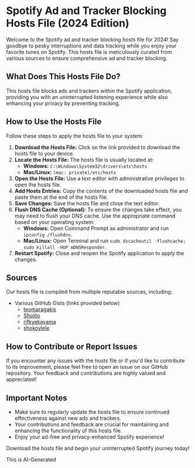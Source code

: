 # Spotify Ad and Tracker Blocking Hosts File (2024 Edition)

Welcome to the Spotify ad and tracker blocking hosts file for 2024! Say goodbye to pesky interruptions and data tracking while you enjoy your favorite tunes on Spotify. This hosts file is meticulously curated from various sources to ensure comprehensive ad and tracker blocking.

## What Does This Hosts File Do?

This hosts file blocks ads and trackers within the Spotify application, providing you with an uninterrupted listening experience while also enhancing your privacy by preventing tracking.

## How to Use the Hosts File

Follow these steps to apply the hosts file to your system:

1. **Download the Hosts File:** Click on the link provided to download the hosts file to your device.
2. **Locate the Hosts File:** The hosts file is usually located at:
   - **Windows:** `C:\Windows\System32\drivers\etc\hosts`
   - **Mac/Linux:** `(mac: private)/etc/hosts` 
3. **Open the Hosts File:** Use a text editor with administrative privileges to open the hosts file.
4. **Add Hosts Entries:** Copy the contents of the downloaded hosts file and paste them at the end of the hosts file.
5. **Save Changes:** Save the hosts file and close the text editor.
6. **Flush DNS Cache (Optional):** To ensure the changes take effect, you may need to flush your DNS cache. Use the appropriate command based on your operating system:
   - **Windows:** Open Command Prompt as administrator and run `ipconfig /flushdns`.
   - **Mac/Linux:** Open Terminal and run `sudo dscacheutil -flushcache; sudo killall -HUP mDNSResponder`.
7. **Restart Spotify:** Close and reopen the Spotify application to apply the changes.


## Sources

Our hosts file is compiled from multiple reputable sources, including:

- Various GitHub Gists (links provided below)
  - [teomaragakis](https://gist.github.com/teomaragakis/cb187d880c9a3ca2c8a2)
  - [Shujito](https://gist.github.com/Shujito/b7a8f8f971b22f49b4313d7d3e8e6931)
  - [rifkyekayama](https://gist.github.com/rifkyekayama/f7c43e470f23878b20416e68f73829dc)
  - [shokoylele](https://gist.github.com/shokoylele/8f4160a102480471cb946fbd800bc86a)

## How to Contribute or Report Issues

If you encounter any issues with the hosts file or if you'd like to contribute to its improvement, please feel free to open an issue on our GitHub repository. Your feedback and contributions are highly valued and appreciated!

## Important Notes

- Make sure to regularly update the hosts file to ensure continued effectiveness against new ads and trackers.
- Your contributions and feedback are crucial for maintaining and enhancing the functionality of this hosts file.
- Enjoy your ad-free and privacy-enhanced Spotify experience!

Download the hosts file and begin your uninterrupted Spotify journey today!




This is AI-Generated
